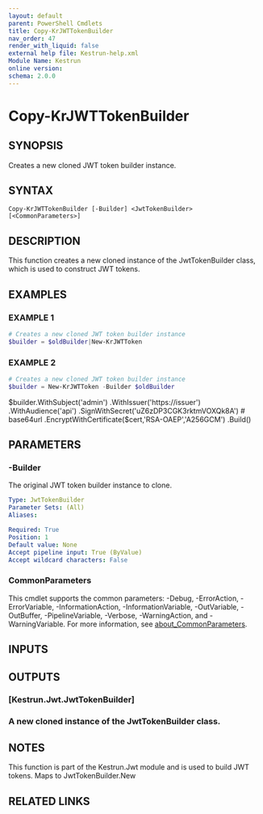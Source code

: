 ```yaml
---
layout: default
parent: PowerShell Cmdlets
title: Copy-KrJWTTokenBuilder
nav_order: 47
render_with_liquid: false
external help file: Kestrun-help.xml
Module Name: Kestrun
online version:
schema: 2.0.0
---
```


# Copy-KrJWTTokenBuilder

## SYNOPSIS
Creates a new cloned JWT token builder instance.

## SYNTAX

```
Copy-KrJWTTokenBuilder [-Builder] <JwtTokenBuilder> [<CommonParameters>]
```

## DESCRIPTION
This function creates a new cloned instance of the JwtTokenBuilder class, which is used to construct JWT tokens.

## EXAMPLES

### EXAMPLE 1
```powershell
# Creates a new cloned JWT token builder instance
$builder = $oldBuilder|New-KrJWTToken
```

### EXAMPLE 2
```powershell
# Creates a new cloned JWT token builder instance
$builder = New-KrJWTToken -Builder $oldBuilder
```

$builder.WithSubject('admin')
        .WithIssuer('https://issuer')
        .WithAudience('api')
        .SignWithSecret('uZ6zDP3CGK3rktmVOXQk8A')   # base64url
        .EncryptWithCertificate($cert,'RSA-OAEP','A256GCM')
        .Build()

## PARAMETERS

### -Builder
The original JWT token builder instance to clone.

```yaml
Type: JwtTokenBuilder
Parameter Sets: (All)
Aliases:

Required: True
Position: 1
Default value: None
Accept pipeline input: True (ByValue)
Accept wildcard characters: False
```

### CommonParameters
This cmdlet supports the common parameters: -Debug, -ErrorAction, -ErrorVariable, -InformationAction, -InformationVariable, -OutVariable, -OutBuffer, -PipelineVariable, -Verbose, -WarningAction, and -WarningVariable. For more information, see [about_CommonParameters](http://go.microsoft.com/fwlink/?LinkID=113216).

## INPUTS

## OUTPUTS

### [Kestrun.Jwt.JwtTokenBuilder]
### A new cloned instance of the JwtTokenBuilder class.
## NOTES
This function is part of the Kestrun.Jwt module and is used to build JWT tokens.
Maps to JwtTokenBuilder.New

## RELATED LINKS
